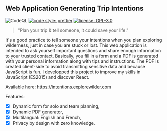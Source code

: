## Web Application Generating Trip Intentions

![CodeQL](https://github.com/ExploreWilder/intentions/workflows/CodeQL/badge.svg?branch=main) [![code style: prettier](https://img.shields.io/badge/code_style-prettier-ff69b4.svg)](https://github.com/prettier/prettier) [![license: GPL-3.0](https://img.shields.io/github/license/ExploreWilder/intentions)](LICENSE.txt)

> "Plan your trip & tell someone, it could save your life."

It's a good practice to tell someone your intentions when you plan exploring wilderness, just in case you are stuck or lost. This web application is intended to ask yourself important questions and share enough information to your trusted contact. Basically, you fill in a form and a PDF is generated with your personal information along with tips and instructions. The PDF is created client-side to avoid transmitting sensitive data and because JavaScript is fun. I developped this project to improve my skills in JavaScript (ES2015) and discover React.

Available here: https://intentions.explorewilder.com

Features:

-   [x] Dynamic form for solo and team planning,
-   [x] Dynamic PDF generator,
-   [x] Multilangual: English and French,
-   [x] Privacy by design with zero knowledge.
